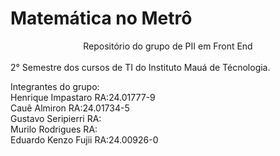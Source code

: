 # Matemática no Metrô

<div style="text-align: center;">
  Repositório do grupo de PII em Front End 
</div><br>
2° Semestre dos cursos de TI do Instituto Mauá de Técnologia.

Integrantes do grupo:  
Henrique Impastaro   RA:24.01777-9  
Cauê Almiron         RA:24.01734-5  
Gustavo Seripierri   RA:  
Murilo Rodrigues     RA:  
Eduardo Kenzo Fujii  RA:24.00926-0  